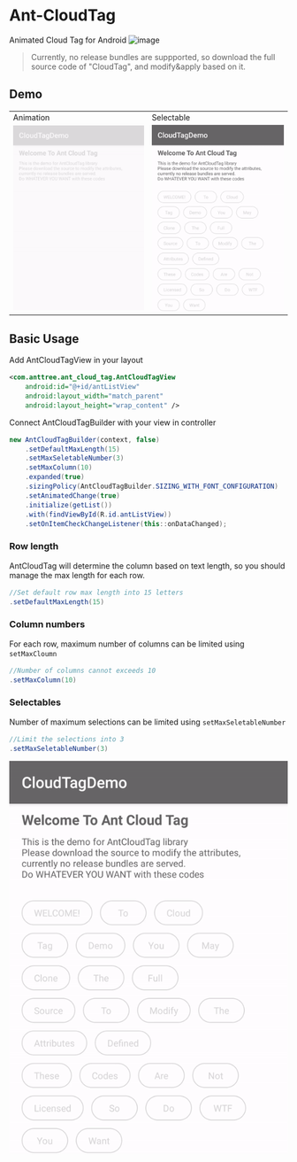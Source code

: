 # Ant-CloudTag
Animated Cloud Tag for Android
![image](https://user-images.githubusercontent.com/88021994/190908407-9c5efad3-afe0-4f08-95eb-bf4263bf3be9.png)

> Currently, no release bundles are suppported, so download the full source code of "CloudTag", and modify&apply based on it.

## Demo


<table>

<tr>
<td>
Animation
</td>
<td>
Selectable  
</td>
</tr>

<tr>
</tr>
  
<tr>
<td>
<img src="Assets/demo.gif" alt="demo">
</td>
<td>
<img src="Assets/selectable.gif" alt="selectable">
</td>
</tr>

</table>

## Basic Usage

Add AntCloudTagView in your layout
```xml
<com.anttree.ant_cloud_tag.AntCloudTagView
    android:id="@+id/antListView"
    android:layout_width="match_parent"
    android:layout_height="wrap_content" />
```
Connect AntCloudTagBuilder with your view in controller
```java
new AntCloudTagBuilder(context, false)
	.setDefaultMaxLength(15)
	.setMaxSeletableNumber(3)
	.setMaxColumn(10)
	.expanded(true)
	.sizingPolicy(AntCloudTagBuilder.SIZING_WITH_FONT_CONFIGURATION)
	.setAnimatedChange(true)
	.initialize(getList())
	.with(findViewById(R.id.antListView))
	.setOnItemCheckChangeListener(this::onDataChanged);
```

### Row length

AntCloudTag will determine the column based on text length, so you should manage the max length for each row.

```java
//Set default row max length into 15 letters
.setDefaultMaxLength(15)
```

### Column numbers

For each row, maximum number of columns can be limited using ```setMaxCloumn```

```java
//Number of columns cannot exceeds 10
.setMaxColumn(10)
```

### Selectables

Number of maximum selections can be limited using ```setMaxSeletableNumber```

```java
//Limit the selections into 3
.setMaxSeletableNumber(3)
```

![selectable_limit](Assets/selectable_limit.gif)
